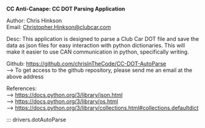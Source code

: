    **CC Anti-Canape: CC DOT Parsing Application**

   Author: Chris Hinkson  
   Email: Christopher.Hinkson@clubcar.com  

   Desc: This application is designed to parse a Club Car DOT file and save the data as json files for easy interaction with python dictionaries. This will make it
         easier to use CAN communication in python, specifically writing.  

   Github: https://github.com/chrisInTheCode/CC-DOT-AutoParse  
   --> To get access to the github repository, please send me an email at the above address  

   References:  
   --> https://docs.python.org/3/library/json.html  
   --> https://docs.python.org/3/library/os.html  
   --> https://docs.python.org/3/library/collections.html#collections.defaultdict  

::: drivers.dotAutoParse